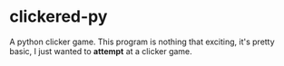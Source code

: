 # clickered-py
A python clicker game.
This program is nothing that exciting, it's pretty basic, I just wanted to **attempt** at a clicker game.

